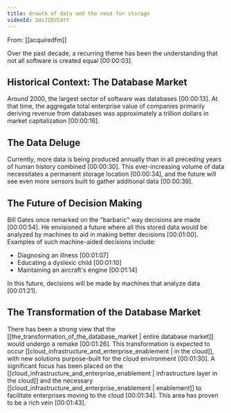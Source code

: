 ```yaml
---
title: Growth of data and the need for storage
videoId: 2UsJIQVZ4tY
---
```


From: [[acquiredfm]] <br/> 

Over the past decade, a recurring theme has been the understanding that not all software is created equal <a class="yt-timestamp" data-t="00:00:03">[00:00:03]</a>.

## Historical Context: The Database Market

Around 2000, the largest sector of software was databases <a class="yt-timestamp" data-t="00:00:13">[00:00:13]</a>. At that time, the aggregate total enterprise value of companies primarily deriving revenue from databases was approximately a trillion dollars in market capitalization <a class="yt-timestamp" data-t="00:00:16">[00:00:16]</a>.

## The Data Deluge

Currently, more data is being produced annually than in all preceding years of human history combined <a class="yt-timestamp" data-t="00:00:30">[00:00:30]</a>. This ever-increasing volume of data necessitates a permanent storage location <a class="yt-timestamp" data-t="00:00:34">[00:00:34]</a>, and the future will see even more sensors built to gather additional data <a class="yt-timestamp" data-t="00:00:39">[00:00:39]</a>.

## The Future of Decision Making

Bill Gates once remarked on the "barbaric" way decisions are made <a class="yt-timestamp" data-t="00:00:54">[00:00:54]</a>. He envisioned a future where all this stored data would be analyzed by machines to aid in making better decisions <a class="yt-timestamp" data-t="00:01:00">[00:01:00]</a>. Examples of such machine-aided decisions include:
*   Diagnosing an illness <a class="yt-timestamp" data-t="00:01:07">[00:01:07]</a>
*   Educating a dyslexic child <a class="yt-timestamp" data-t="00:01:10">[00:01:10]</a>
*   Maintaining an aircraft's engine <a class="yt-timestamp" data-t="00:01:14">[00:01:14]</a>

In this future, decisions will be made by machines that analyze data <a class="yt-timestamp" data-t="00:01:21">[00:01:21]</a>.

## The Transformation of the Database Market

There has been a strong view that the [[the_transformation_of_the_database_market | entire database market]] would undergo a remake <a class="yt-timestamp" data-t="00:01:26">[00:01:26]</a>. This transformation is expected to occur [[cloud_infrastructure_and_enterprise_enablement | in the cloud]], with new solutions purpose-built for the cloud environment <a class="yt-timestamp" data-t="00:01:30">[00:01:30]</a>. A significant focus has been placed on the [[cloud_infrastructure_and_enterprise_enablement | infrastructure layer in the cloud]] and the necessary [[cloud_infrastructure_and_enterprise_enablement | enablement]] to facilitate enterprises moving to the cloud <a class="yt-timestamp" data-t="00:01:34">[00:01:34]</a>. This area has proven to be a rich vein <a class="yt-timestamp" data-t="00:01:43">[00:01:43]</a>.